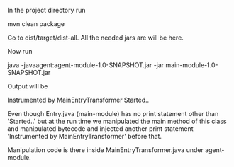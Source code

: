 
In the project directory run

mvn clean package

Go to dist/target/dist-all. All the needed jars are will be here.

Now run 

java -javaagent:agent-module-1.0-SNAPSHOT.jar  -jar main-module-1.0-SNAPSHOT.jar


Output will be

Instrumented by MainEntryTransformer
Started..


Even though Entry.java (main-module) has no print statement other than 'Started..' but at the run time we manipulated the main method 
of this class and manipulated bytecode and injected another print statement 'Instrumented by MainEntryTransformer' before that.


Manipulation code is there inside MainEntryTransformer.java under agent-module.